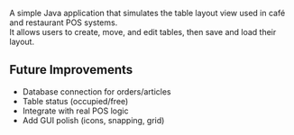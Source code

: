 A simple Java application that simulates the table layout view used in café and restaurant POS systems.  
It allows users to create, move, and edit tables, then save and load their layout.

## Future Improvements
- Database connection for orders/articles
- Table status (occupied/free)
- Integrate with real POS logic
- Add GUI polish (icons, snapping, grid)
